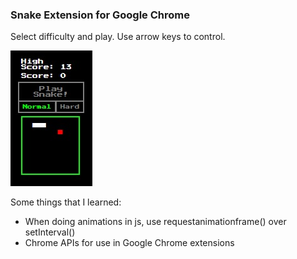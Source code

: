 ### Snake Extension for Google Chrome
Select difficulty and play. Use arrow keys to control.

![Screenshot](cap.jpg)

Some things that I learned:

* When doing animations in js, use requestanimationframe() over setInterval()
* Chrome APIs for use in Google Chrome extensions
